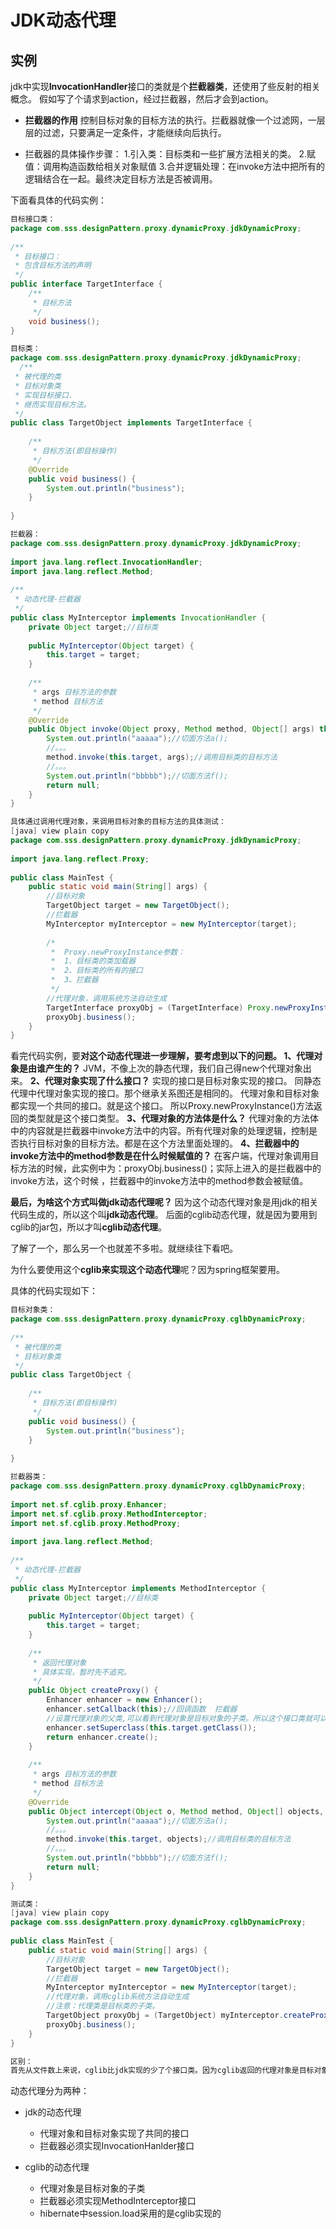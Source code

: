 
# JDK动态代理
## 实例
jdk中实现**InvocationHandler**接口的类就是个**拦截器类**，还使用了些反射的相关概念。
假如写了个请求到action，经过拦截器，然后才会到action。

- **拦截器的作用**
控制目标对象的目标方法的执行。拦截器就像一个过滤网，一层层的过滤，只要满足一定条件，才能继续向后执行。

- 拦截器的具体操作步骤：
1.引入类：目标类和一些扩展方法相关的类。
2.赋值：调用构造函数给相关对象赋值
3.合并逻辑处理：在invoke方法中把所有的逻辑结合在一起。最终决定目标方法是否被调用。

下面看具体的代码实例：
```java
目标接口类：
package com.sss.designPattern.proxy.dynamicProxy.jdkDynamicProxy;  
  
/** 
 * 目标接口： 
 * 包含目标方法的声明 
 */  
public interface TargetInterface {  
    /** 
     * 目标方法 
     */  
    void business();  
}  

目标类：
package com.sss.designPattern.proxy.dynamicProxy.jdkDynamicProxy;  
  /** 
 * 被代理的类 
 * 目标对象类 
 * 实现目标接口. 
 * 继而实现目标方法。 
 */  
public class TargetObject implements TargetInterface {  
  
    /** 
     * 目标方法(即目标操作) 
     */  
    @Override  
    public void business() {  
        System.out.println("business");  
    }  
  
}  

拦截器：
package com.sss.designPattern.proxy.dynamicProxy.jdkDynamicProxy;  
  
import java.lang.reflect.InvocationHandler;  
import java.lang.reflect.Method;  
  
/** 
 * 动态代理-拦截器 
 */  
public class MyInterceptor implements InvocationHandler {  
    private Object target;//目标类  
  
    public MyInterceptor(Object target) {  
        this.target = target;  
    }  
  
    /** 
     * args 目标方法的参数 
     * method 目标方法 
     */  
    @Override  
    public Object invoke(Object proxy, Method method, Object[] args) throws Throwable {  
        System.out.println("aaaaa");//切面方法a();  
        //。。。  
        method.invoke(this.target, args);//调用目标类的目标方法  
        //。。。  
        System.out.println("bbbbb");//切面方法f();  
        return null;  
    }  
}  

具体通过调用代理对象，来调用目标对象的目标方法的具体测试：
[java] view plain copy
package com.sss.designPattern.proxy.dynamicProxy.jdkDynamicProxy;  
  
import java.lang.reflect.Proxy;  
  
public class MainTest {  
    public static void main(String[] args) {  
        //目标对象  
        TargetObject target = new TargetObject();  
        //拦截器  
        MyInterceptor myInterceptor = new MyInterceptor(target);  
  
        /* 
         *  Proxy.newProxyInstance参数： 
         *  1、目标类的类加载器 
         *  2、目标类的所有的接口 
         *  3、拦截器 
         */  
        //代理对象，调用系统方法自动生成  
        TargetInterface proxyObj = (TargetInterface) Proxy.newProxyInstance(target.getClass().getClassLoader(), target.getClass().getInterfaces(), myInterceptor);  
        proxyObj.business();  
    }  
}  
```
看完代码实例，要**对这个动态代理进一步理解，要考虑到以下的问题。
1、代理对象是由谁产生的？**
JVM，不像上次的静态代理，我们自己得new个代理对象出来。
**2、代理对象实现了什么接口？**
实现的接口是目标对象实现的接口。
同静态代理中代理对象实现的接口。那个继承关系图还是相同的。
代理对象和目标对象都实现一个共同的接口。就是这个接口。
所以Proxy.newProxyInstance()方法返回的类型就是这个接口类型。
**3、代理对象的方法体是什么？**
代理对象的方法体中的内容就是拦截器中invoke方法中的内容。所有代理对象的处理逻辑，控制是否执行目标对象的目标方法。都是在这个方法里面处理的。
**4、拦截器中的invoke方法中的method参数是在什么时候赋值的？**
在客户端，代理对象调用目标方法的时候，此实例中为：proxyObj.business()；实际上进入的是拦截器中的invoke方法，这个时候
，拦截器中的invoke方法中的method参数会被赋值。

**最后，为啥这个方式叫做jdk动态代理呢？**
因为这个动态代理对象是用jdk的相关代码生成的，所以这个叫**jdk动态代理**。
后面的cglib动态代理，就是因为要用到cglib的jar包，所以才叫**cglib动态代理**。

了解了一个，那么另一个也就差不多啦。就继续往下看吧。

为什么要使用这个**cglib来实现这个动态代理**呢？因为spring框架要用。

具体的代码实现如下：
```java
目标对象类：
package com.sss.designPattern.proxy.dynamicProxy.cglbDynamicProxy;  
  
/** 
 * 被代理的类 
 * 目标对象类 
 */  
public class TargetObject {  
  
    /** 
     * 目标方法(即目标操作) 
     */  
    public void business() {  
        System.out.println("business");  
    }  
  
}  

拦截器类：
package com.sss.designPattern.proxy.dynamicProxy.cglbDynamicProxy;  
  
import net.sf.cglib.proxy.Enhancer;  
import net.sf.cglib.proxy.MethodInterceptor;  
import net.sf.cglib.proxy.MethodProxy;  
  
import java.lang.reflect.Method;  
  
/** 
 * 动态代理-拦截器 
 */  
public class MyInterceptor implements MethodInterceptor {  
    private Object target;//目标类  
  
    public MyInterceptor(Object target) {  
        this.target = target;  
    }  
  
    /** 
     * 返回代理对象 
     * 具体实现，暂时先不追究。 
     */  
    public Object createProxy() {  
        Enhancer enhancer = new Enhancer();  
        enhancer.setCallback(this);//回调函数  拦截器  
        //设置代理对象的父类,可以看到代理对象是目标对象的子类。所以这个接口类就可以省略了。  
        enhancer.setSuperclass(this.target.getClass());  
        return enhancer.create();  
    }  
  
    /** 
     * args 目标方法的参数 
     * method 目标方法 
     */  
    @Override  
    public Object intercept(Object o, Method method, Object[] objects, MethodProxy methodProxy) throws Throwable {  
        System.out.println("aaaaa");//切面方法a();  
        //。。。  
        method.invoke(this.target, objects);//调用目标类的目标方法  
        //。。。  
        System.out.println("bbbbb");//切面方法f();  
        return null;  
    }  
}  

测试类：
[java] view plain copy
package com.sss.designPattern.proxy.dynamicProxy.cglbDynamicProxy;  
  
public class MainTest {  
    public static void main(String[] args) {  
        //目标对象  
        TargetObject target = new TargetObject();  
        //拦截器  
        MyInterceptor myInterceptor = new MyInterceptor(target);  
        //代理对象，调用cglib系统方法自动生成  
        //注意：代理类是目标类的子类。  
        TargetObject proxyObj = (TargetObject) myInterceptor.createProxy();  
        proxyObj.business();  
    }  
}  

区别：
首先从文件数上来说，cglib比jdk实现的少了个接口类。因为cglib返回的代理对象是目标对象的子类。而jdk产生的代理对象和目标对象都实现了一个公共接口。


```
动态代理分为两种：  
   *  jdk的动态代理  
      *  代理对象和目标对象实现了共同的接口  
      *  拦截器必须实现InvocationHanlder接口  
  
   *  cglib的动态代理  
      *  代理对象是目标对象的子类  
      *  拦截器必须实现MethodInterceptor接口  
      *  hibernate中session.load采用的是cglib实现的  
